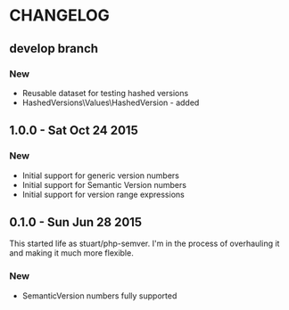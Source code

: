 # CHANGELOG

## develop branch

### New

* Reusable dataset for testing hashed versions
* HashedVersions\Values\HashedVersion - added

## 1.0.0 - Sat Oct 24 2015

### New

* Initial support for generic version numbers
* Initial support for Semantic Version numbers
* Initial support for version range expressions

## 0.1.0 - Sun Jun 28 2015

This started life as stuart/php-semver. I'm in the process of overhauling it and making it much more flexible.

### New

* SemanticVersion numbers fully supported